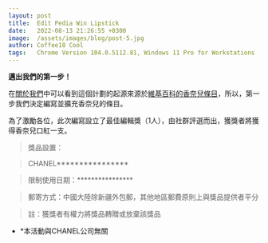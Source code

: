 ```yaml
---
layout: post
title:  Edit Pedia Win Lipstick
date:   2022-08-13 21:26:55 +0300
image:  /assets/images/blog/post-5.jpg
author: Coffee18 Cool
tags:   Chrome Version 104.0.5112.81, Windows 11 Pro for Workstations
---
```

**邁出我們的第一步！**

在[關於我們](https://bwp.wiki/about "About us")中可以看到這個計劃的起源來源於[維基百科的香奈兒條目](https://zh.m.wikipedia.org/wiki/%E9%A6%99%E5%A5%88%E5%84%BF "香奈兒 - 維基百科")，所以，第一步我們決定編寫並擴充香奈兒的條目。

為了激勵各位，此次編寫設立了最佳編輯獎（1人），由社群評選而出，獲獎者將獲得香奈兒口紅一支。

>獎品設置：

>CHANEL****************

>限制使用日期：****************

>郵寄方式：中國大陸除新疆外包郵，其他地區郵費原則上與獎品提供者平分

>註：獲獎者有權力將獎品轉贈或放棄該獎品

* *本活動與CHANEL公司無關
